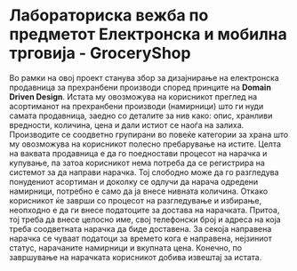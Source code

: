 # Лабораториска вежба по предметот Електронска и мобилна трговија - GroceryShop
Во рамки на овој проект станува збор за дизајнирање на електронска продавница за прехранбени производи според принците на <strong>Domain Driven Design</strong>. 
Истата му овозможува на корисникот преглед на асортиманот на прехранбени производи (намирници) што ги нуди самата продавница,
заедно со деталите за нив како: опис, хранливи вредности, количина, цена и дали истиот се наоѓа на залиха.
Производите се соодветно групирани во повеќе категории за храна што му овозможува на корисникот полесно пребарување на истите.
Целта на ваквата продавница е да го поедностави процесот на нарачка и купување, па затоа корисникот нема потреба да се регистрира на системот за да направи нарачка.
Тој слободно може да го разгледува понудениот асортиман и доколку се одлучи да нарача одредени намирници, потребно е само да ја внесе нивната количина.
Откако корисникот ќе заврши со процесот на разгледување и избирање, неопходно е да ги внесе податоците за достава на нарачката.
Притоа, тој треба да внесе целосно име, свој телефонски број и адреса на која треба соодветната нарачка да биде доставена.
За секоја направена нарачка се чуваат податоци за времето кога е направена, нејзиниот статус, нарачаните намирници и вкупната цена.
Конечно, по завршување на нарачката корисникот добива извештај за истата.
